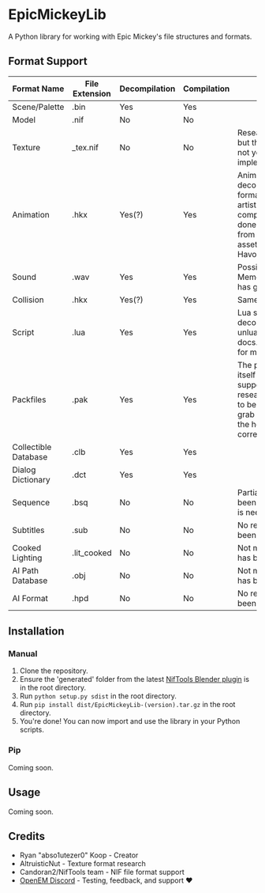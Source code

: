 # EpicMickeyLib
A Python library for working with Epic Mickey's file structures and formats.

## Format Support

| Format Name | File Extension | Decompilation | Compilation | Notes |
| ----------- | -------------- | ------------- | ----------- | ----- |
| Scene/Palette | .bin | Yes | Yes | |
| Model | .nif | No | No | |
| Texture | _tex.nif | No | No | Research is finished, but the format has not yet been implemented. |
| Animation | .hkx | Yes(?) | Yes | Animations can be decompiled to a format usable by artists, but compilation must be done with a new file from scratch and assetcc2 from Havok's SDK. |
| Sound | .wav | Yes | Yes | Possible with Memer's tool, which has gone missing. |
| Collision | .hkx | Yes(?) | Yes | Same as animations. |
| Script | .lua | Yes | Yes | Lua scripts must be decompiled with unluac. Check docs.epicmickey.wiki for more information. |
| Packfiles | .pak | Yes | Yes | The packfile format itself is fully supported, but research still needs to be done on how to grab the file list for the header with the correct ordering. |
| Collectible Database | .clb | Yes | Yes | |
| Dialog Dictionary | .dct | Yes | Yes | |
| Sequence | .bsq | No | No | Partial research has been done, but more is needed. |
| Subtitles | .sub | No | No | No research has been done. |
| Cooked Lighting | .lit_cooked | No | No | Not much research has been done. |
| AI Path Database | .obj | No | No | Not much research has been done. |
| AI Format | .hpd | No | No | No research has been done. |

## Installation

### Manual
1. Clone the repository.
2. Ensure the 'generated' folder from the latest [NifTools Blender plugin](https://cdn.discordapp.com/attachments/616397430027452416/1164658846816546887/blender_niftools_addon-v0.1.1-2023-10-19-57fdb417.zip) is in the root directory.
3. Run `python setup.py sdist` in the root directory.
4. Run `pip install dist/EpicMickeyLib-(version).tar.gz` in the root directory.
5. You're done! You can now import and use the library in your Python scripts.

### Pip
Coming soon.

## Usage
Coming soon.

## Credits
- Ryan "abso1utezer0" Koop - Creator
- AltruisticNut - Texture format research
- Candoran2/NifTools team - NIF file format support
- [OpenEM Discord](https://discord.com/invite/gFrXryz8Kf) - Testing, feedback, and support :heart: